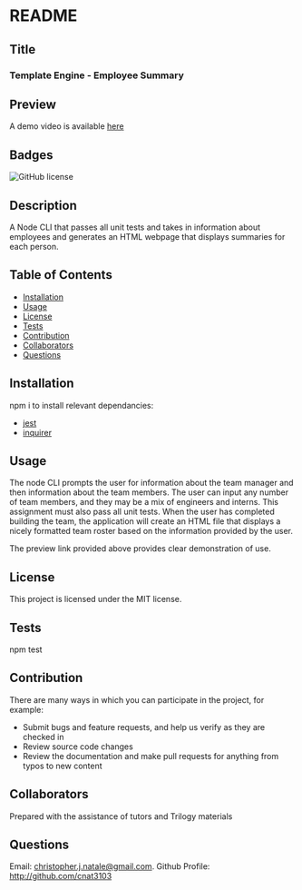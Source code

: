 # README 
   ## Title
   ### Template Engine - Employee Summary

   ## Preview
   A demo video is available [here](https://drive.google.com/file/d/1xaJLSWfoXrbdzcP7VTW_S7_FQuS8Y5Xg/view)

   ## Badges
   ![GitHub license](https://img.shields.io/badge/license-MIT-blue.svg)

   ## Description
   A Node CLI that passes all unit tests and takes in information about employees and generates an HTML webpage that displays summaries for each person.

   ## Table of Contents
   * [Installation](#Installation)
   * [Usage](#Usage)
   * [License](#License)
   * [Tests](#Tests)
   * [Contribution](#Contribution)
   * [Collaborators](#Collaborators)
   * [Questions](#Questions)


   ## Installation
   npm i to install relevant dependancies:
   - [jest](https://jestjs.io/)
   - [inquirer](https://www.npmjs.com/package/inquirer)
   
   ## Usage
   The node CLI prompts the user for information about the team manager and then information about the team members. The user can input any number of team members, and they may be a mix of engineers and interns. This assignment must also pass all unit tests. When the user has completed building the team, the application will create an HTML file that displays a nicely formatted team roster based on the information provided by the user.
   
   The preview link provided above provides clear demonstration of use.


   ## License
   This project is licensed under the MIT license.

   ## Tests
   npm test

   ## Contribution
   There are many ways in which you can participate in the project, for example:

   - Submit bugs and feature requests, and help us verify as they are checked in
   - Review source code changes
   - Review the documentation and make pull requests for anything from typos to new content 

   ## Collaborators 
   Prepared with the assistance of tutors and Trilogy materials


   ## Questions
   Email: christopher.j.natale@gmail.com.
   Github Profile: http://github.com/cnat3103

